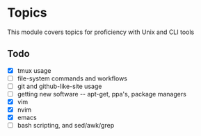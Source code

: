# Topics

This module covers topics for proficiency with Unix and CLI tools


## Todo

- [x] tmux usage
- [ ] file-system commands and workflows
- [ ] git and github-like-site usage
- [ ] getting new software -- apt-get, ppa's, package managers
- [x] vim
- [x] nvim
- [x] emacs
- [ ] bash scripting, and sed/awk/grep
